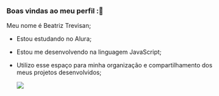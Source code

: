 ### Boas vindas ao meu perfil :👋

Meu nome é Beatriz Trevisan;

- Estou estudando no Alura;
- Estou me desenvolvendo na linguagem JavaScript;
- Utilizo esse espaço para minha organização e compartilhamento dos meus projetos desenvolvidos;

  ![](https://media1.tenor.com/m/fXfaqPLEnWIAAAAd/escorregando-yuri-alberto.gif)
